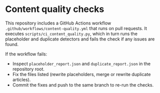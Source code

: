 Content quality checks
======================

This repository includes a GitHub Actions workflow `.github/workflows/content-quality.yml`
that runs on pull requests. It executes `scripts/ci_content_quality.py`, which in turn
runs the placeholder and duplicate detectors and fails the check if any issues are found.

If the workflow fails:
- Inspect `placeholder_report.json` and `duplicate_report.json` in the repository root.
- Fix the files listed (rewrite placeholders, merge or rewrite duplicate articles).
- Commit the fixes and push to the same branch to re-run the checks.
